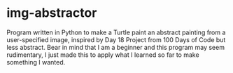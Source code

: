 # img-abstractor
Program written in Python to make a Turtle paint an abstract painting from a user-specified image, inspired by Day 18 Project from 100 Days of Code but less abstract.
Bear in mind that I am a beginner and this program may seem rudimentary, I just made this to apply what I learned so far to make something I wanted.